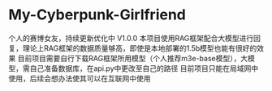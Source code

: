 # My-Cyberpunk-Girlfriend
个人的赛博女友，持续更新优化中
V1.0.0
本项目使用RAG框架配合大模型进行回复，理论上RAG框架的数据质量够高，即使是本地部署的1.5b模型也能有很好的效果
目前项目需要自行下载RAG框架所用模型（个人推荐m3e-base模型），大模型，需自己准备数据库，在api.py中更改至自己的路径
目前项目只能在局域网中使用，后续会想办法使其可以在互联网中使用
